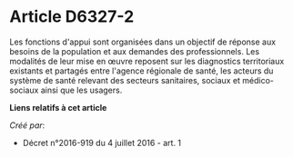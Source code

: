 # Article D6327-2

Les fonctions d'appui sont organisées dans un objectif de réponse aux besoins de la population et aux demandes des
professionnels. Les modalités de leur mise en œuvre reposent sur les diagnostics territoriaux existants et partagés entre
l'agence régionale de santé, les acteurs du système de santé relevant des secteurs sanitaires, sociaux et médico-sociaux
ainsi que les usagers.

**Liens relatifs à cet article**

_Créé par_:

  - Décret n°2016-919 du 4 juillet 2016 - art. 1
